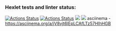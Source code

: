 ### Hexlet tests and linter status:
[![Actions Status](https://github.com/rustemgb/python-project-50/actions/workflows/hexlet-check.yml/badge.svg)](https://github.com/rustemgb/python-project-50/actions)
[![Actions Status](https://github.com/rustemgb/python-project-50/actions/workflows/check_workflows.yml/badge.svg)](https://github.com/rustemgb/python-project-50/actions)
<a href="https://codeclimate.com/github/rustemgb/python-project-50/maintainability"><img src="https://api.codeclimate.com/v1/badges/f3aefa7954dd0f1e6917/maintainability" /></a>
<a href="https://codeclimate.com/github/rustemgb/python-project-50/test_coverage"><img src="https://api.codeclimate.com/v1/badges/f3aefa7954dd0f1e6917/test_coverage" /></a>
asciinema - https://asciinema.org/a/jV8vjt6lEpLCAfLTz57HIhHGB